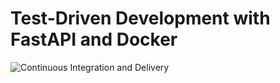 # Test-Driven Development with FastAPI and Docker

![Continuous Integration and Delivery](https://github.com/abhiabhijit/fastapi-docker/workflows/Continuous%20Integration%20and%20Delivery/badge.svg)
